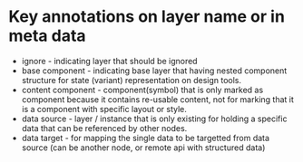 # Key annotations on layer name or in meta data

- ignore - indicating layer that should be ignored
- base component - indicating base layer that having nested component structure for state (variant) representation on design tools.
- content component - component(symbol) that is only marked as component because it contains re-usable content, not for marking that it is a component with specific layout or style.
- data source - layer / instance that is only existing for holding a specific data that can be referenced by other nodes.
- data target - for mapping the single data to be targetted from data source (can be another node, or remote api with structured data)

